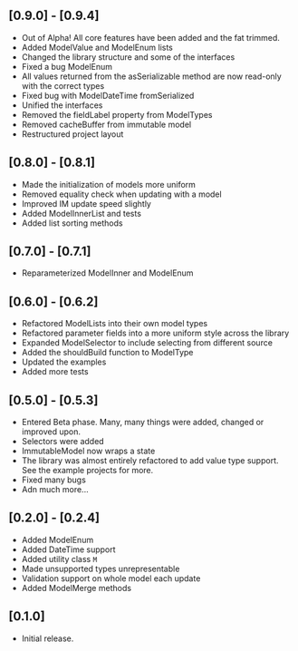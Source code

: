 ## [0.9.0] - [0.9.4]

- Out of Alpha! All core features have been added and the fat trimmed.
- Added ModelValue and ModelEnum lists
- Changed the library structure and some of the interfaces
- Fixed a bug ModelEnum
- All values returned from the asSerializable method are now read-only with the correct types
- Fixed bug with ModelDateTime fromSerialized
- Unified the interfaces
- Removed the fieldLabel property from ModelTypes
- Removed cacheBuffer from immutable model
- Restructured project layout

## [0.8.0] - [0.8.1]

- Made the initialization of models more uniform
- Removed equality check when updating with a model
- Improved IM update speed slightly
- Added ModelInnerList and tests
- Added list sorting methods

## [0.7.0] - [0.7.1]

- Reparameterized ModelInner and ModelEnum

## [0.6.0] - [0.6.2]

- Refactored ModelLists into their own model types
- Refactored parameter fields into a more uniform style across the library
- Expanded ModelSelector to include selecting from different source
- Added the shouldBuild function to ModelType
- Updated the examples
- Added more tests

## [0.5.0] - [0.5.3]

- Entered Beta phase. Many, many things were added, changed or improved upon.
- Selectors were added
- ImmutableModel now wraps a state
- The library was almost entirely refactored to add value type support. See the example projects for more.
- Fixed many bugs
- Adn much more...

## [0.2.0] - [0.2.4]

- Added ModelEnum
- Added DateTime support
- Added utility class `M`
- Made unsupported types unrepresentable
- Validation support on whole model each update
- Added ModelMerge methods

## [0.1.0]

- Initial release.
